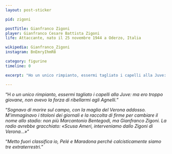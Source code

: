 ```yaml
---
layout: post-sticker

pid: zigoni

postTitle: Gianfranco Zigoni
player: Gianfranco Cesare Battista Zigoni
life: Attaccante, nato il 25 novembre 1944 a Oderzo, Italia

wikipedia: Gianfranco_Zigoni
instagram: BnEmryIhmR8

category: figurine
timeline: 0

excerpt: "Ho un unico rimpianto, essermi tagliato i capelli alla Juve: ma ero troppo giovane, non avevo la forza di ribellarmi agli Agnelli."

---
```

“H _o un unico rimpianto, essermi tagliato i capelli alla Juve: ma ero troppo giovane, non avevo la forza di ribellarmi agli Agnelli._”

“_Sognavo di morire sul campo, con la maglia del Verona addosso. M’immaginavo i titoloni dei giornali e la raccolta di firme per cambiare il nome allo stadio: non più Marcantonio Bentegodi, ma Gianfranco Zigoni. La radio avrebbe gracchiato: «Scusa Ameri, interveniamo dallo Zigoni di Verona…»_”

“_Metto fuori classifica io, Pelé e Maradona perché calcisticamente siamo tre extraterrestri._”

